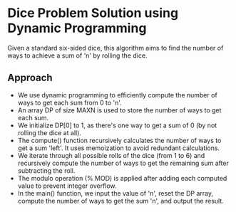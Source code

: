 # Dice Problem Solution using Dynamic Programming


Given a standard six-sided dice, this algorithm aims to find the number of ways to achieve a sum of 'n' by rolling the dice.

## Approach
- We use dynamic programming to efficiently compute the number of ways to get each sum from 0 to 'n'.
- An array DP of size MAXN is used to store the number of ways to get each sum.
- We initialize DP[0] to 1, as there's one way to get a sum of 0 (by not rolling the dice at all).
- The compute() function recursively calculates the number of ways to get a sum 'left'. It uses memoization to avoid redundant calculations.
- We iterate through all possible rolls of the dice (from 1 to 6) and recursively compute the number of ways to get the remaining sum after subtracting the roll.
- The modulo operation (% MOD) is applied after adding each computed value to prevent integer overflow.
- In the main() function, we input the value of 'n', reset the DP array, compute the number of ways to get the sum 'n', and output the result.

